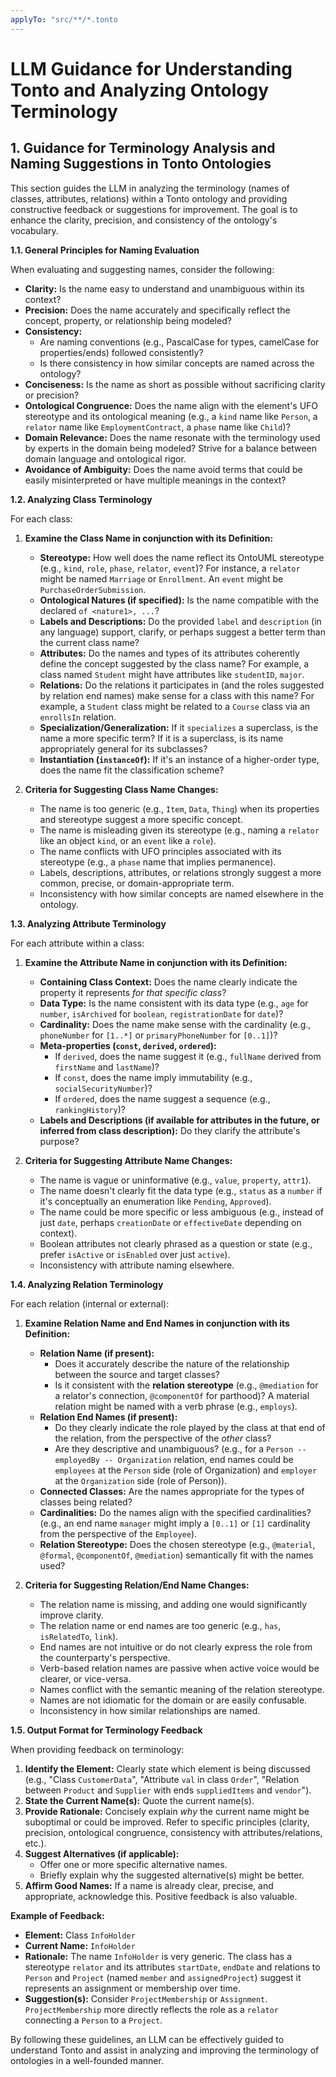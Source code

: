 ```yaml
---
applyTo: "src/**/*.tonto
---
```

# LLM Guidance for Understanding Tonto and Analyzing Ontology Terminology

## 1. Guidance for Terminology Analysis and Naming Suggestions in Tonto Ontologies

This section guides the LLM in analyzing the terminology (names of classes, attributes, relations) within a Tonto ontology and providing constructive feedback or suggestions for improvement. The goal is to enhance the clarity, precision, and consistency of the ontology's vocabulary.

**1.1. General Principles for Naming Evaluation**

When evaluating and suggesting names, consider the following:

*   **Clarity:** Is the name easy to understand and unambiguous within its context?
*   **Precision:** Does the name accurately and specifically reflect the concept, property, or relationship being modeled?
*   **Consistency:**
    *   Are naming conventions (e.g., PascalCase for types, camelCase for properties/ends) followed consistently?
    *   Is there consistency in how similar concepts are named across the ontology?
*   **Conciseness:** Is the name as short as possible without sacrificing clarity or precision?
*   **Ontological Congruence:** Does the name align with the element's UFO stereotype and its ontological meaning (e.g., a `kind` name like `Person`, a `relator` name like `EmploymentContract`, a `phase` name like `Child`)?
*   **Domain Relevance:** Does the name resonate with the terminology used by experts in the domain being modeled? Strive for a balance between domain language and ontological rigor.
*   **Avoidance of Ambiguity:** Does the name avoid terms that could be easily misinterpreted or have multiple meanings in the context?

**1.2. Analyzing Class Terminology**

For each class:

1.  **Examine the Class Name in conjunction with its Definition:**
    *   **Stereotype:** How well does the name reflect its OntoUML stereotype (e.g., `kind`, `role`, `phase`, `relator`, `event`)? For instance, a `relator` might be named `Marriage` or `Enrollment`. An `event` might be `PurchaseOrderSubmission`.
    *   **Ontological Natures (if specified):** Is the name compatible with the declared `of <nature1>, ...`?
    *   **Labels and Descriptions:** Do the provided `label` and `description` (in any language) support, clarify, or perhaps suggest a better term than the current class name?
    *   **Attributes:** Do the names and types of its attributes coherently define the concept suggested by the class name? For example, a class named `Student` might have attributes like `studentID`, `major`.
    *   **Relations:** Do the relations it participates in (and the roles suggested by relation end names) make sense for a class with this name? For example, a `Student` class might be related to a `Course` class via an `enrollsIn` relation.
    *   **Specialization/Generalization:** If it `specializes` a superclass, is the name a more specific term? If it is a superclass, is its name appropriately general for its subclasses?
    *   **Instantiation (`instanceOf`):** If it's an instance of a higher-order type, does the name fit the classification scheme?

2.  **Criteria for Suggesting Class Name Changes:**
    *   The name is too generic (e.g., `Item`, `Data`, `Thing`) when its properties and stereotype suggest a more specific concept.
    *   The name is misleading given its stereotype (e.g., naming a `relator` like an object `kind`, or an `event` like a `role`).
    *   The name conflicts with UFO principles associated with its stereotype (e.g., a `phase` name that implies permanence).
    *   Labels, descriptions, attributes, or relations strongly suggest a more common, precise, or domain-appropriate term.
    *   Inconsistency with how similar concepts are named elsewhere in the ontology.

**1.3. Analyzing Attribute Terminology**

For each attribute within a class:

1.  **Examine the Attribute Name in conjunction with its Definition:**
    *   **Containing Class Context:** Does the name clearly indicate the property it represents *for that specific class*?
    *   **Data Type:** Is the name consistent with its data type (e.g., `age` for `number`, `isArchived` for `boolean`, `registrationDate` for `date`)?
    *   **Cardinality:** Does the name make sense with the cardinality (e.g., `phoneNumber` for `[1..*]` or `primaryPhoneNumber` for `[0..1]`)?
    *   **Meta-properties (`const`, `derived`, `ordered`):**
        *   If `derived`, does the name suggest it (e.g., `fullName` derived from `firstName` and `lastName`)?
        *   If `const`, does the name imply immutability (e.g., `socialSecurityNumber`)?
        *   If `ordered`, does the name suggest a sequence (e.g., `rankingHistory`)?
    *   **Labels and Descriptions (if available for attributes in the future, or inferred from class description):** Do they clarify the attribute's purpose?

2.  **Criteria for Suggesting Attribute Name Changes:**
    *   The name is vague or uninformative (e.g., `value`, `property`, `attr1`).
    *   The name doesn't clearly fit the data type (e.g., `status` as a `number` if it's conceptually an enumeration like `Pending`, `Approved`).
    *   The name could be more specific or less ambiguous (e.g., instead of just `date`, perhaps `creationDate` or `effectiveDate` depending on context).
    *   Boolean attributes not clearly phrased as a question or state (e.g., prefer `isActive` or `isEnabled` over just `active`).
    *   Inconsistency with attribute naming elsewhere.

**1.4. Analyzing Relation Terminology**

For each relation (internal or external):

1.  **Examine Relation Name and End Names in conjunction with its Definition:**
    *   **Relation Name (if present):**
        *   Does it accurately describe the nature of the relationship between the source and target classes?
        *   Is it consistent with the **relation stereotype** (e.g., `@mediation` for a relator's connection, `@componentOf` for parthood)? A material relation might be named with a verb phrase (e.g., `employs`).
    *   **Relation End Names (if present):**
        *   Do they clearly indicate the role played by the class at that end of the relation, from the perspective of the *other* class?
        *   Are they descriptive and unambiguous? (e.g., for a `Person -- employedBy -- Organization` relation, end names could be `employees` at the `Person` side (role of Organization) and `employer` at the `Organization` side (role of Person)).
    *   **Connected Classes:** Are the names appropriate for the types of classes being related?
    *   **Cardinalities:** Do the names align with the specified cardinalities? (e.g., an end name `manager` might imply a `[0..1]` or `[1]` cardinality from the perspective of the `Employee`).
    *   **Relation Stereotype:** Does the chosen stereotype (e.g., `@material`, `@formal`, `@componentOf`, `@mediation`) semantically fit with the names used?

2.  **Criteria for Suggesting Relation/End Name Changes:**
    *   The relation name is missing, and adding one would significantly improve clarity.
    *   The relation name or end names are too generic (e.g., `has`, `isRelatedTo`, `link`).
    *   End names are not intuitive or do not clearly express the role from the counterparty's perspective.
    *   Verb-based relation names are passive when active voice would be clearer, or vice-versa.
    *   Names conflict with the semantic meaning of the relation stereotype.
    *   Names are not idiomatic for the domain or are easily confusable.
    *   Inconsistency in how similar relationships are named.

**1.5. Output Format for Terminology Feedback**

When providing feedback on terminology:

1.  **Identify the Element:** Clearly state which element is being discussed (e.g., "Class `CustomerData`", "Attribute `val` in class `Order`", "Relation between `Product` and `Supplier` with ends `suppliedItems` and `vendor`").
2.  **State the Current Name(s):** Quote the current name(s).
3.  **Provide Rationale:** Concisely explain *why* the current name might be suboptimal or could be improved. Refer to specific principles (clarity, precision, ontological congruence, consistency with attributes/relations, etc.).
4.  **Suggest Alternatives (if applicable):**
    *   Offer one or more specific alternative names.
    *   Briefly explain why the suggested alternative(s) might be better.
5.  **Affirm Good Names:** If a name is already clear, precise, and appropriate, acknowledge this. Positive feedback is also valuable.

**Example of Feedback:**

*   **Element:** Class `InfoHolder`
*   **Current Name:** `InfoHolder`
*   **Rationale:** The name `InfoHolder` is very generic. The class has a stereotype `relator` and its attributes `startDate`, `endDate` and relations to `Person` and `Project` (named `member` and `assignedProject`) suggest it represents an assignment or membership over time.
*   **Suggestion(s):** Consider `ProjectMembership` or `Assignment`. `ProjectMembership` more directly reflects the role as a `relator` connecting a `Person` to a `Project`.

By following these guidelines, an LLM can be effectively guided to understand Tonto and assist in analyzing and improving the terminology of ontologies in a well-founded manner. 
